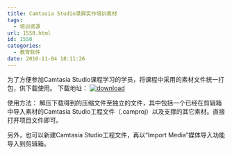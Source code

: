 ```yaml
---
title: Camtasia Studio录屏实作培训素材
tags:
  - 培训资源
url: 1550.html
id: 1550
categories:
  - 教育软件
date: 2016-11-04 18:11:26
---
```


为了方便参加Camtasia Studio课程学习的学员，将课程中采用的素材文件统一打包，供下载使用。 下载地址： [![download](http://www.ilester.net/wp-content/uploads/2016/11/Download.png)](https://cloud.zjnu.edu.cn/share/8b8ab19feafecc25fa65bb9ee7)

使用方法： 解压下载得到的压缩文件至独立的文件，其中包括一个已经在剪辑箱中导入素材的Camtasia Studio工程文件（.camproj）以及支撑的其它素材。直接打开项目文件即可。

另外，也可以新建Camtasia Studio工程文件，再以“Import Media”媒体导入功能导入到剪辑箱。